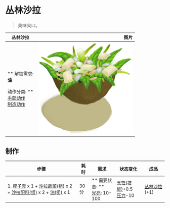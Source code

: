 # 丛林沙拉  
> 美味爽口。  
  
  丛林沙拉  |   图片   
 ----  |  ----:   
 ** 解锁需求: **<br>[油](LQ_Oil.md)<br><br>** 动作分类: **<br>[手部动作](HandAction.md)<br>[制造动作](CraftAction.md)  |  <img decoding="async" src="Sprite/JungleSalad.png" href="a.md" style="max-width:300px;max-height:300px;">   
  
## 制作  
步骤  |  耗时  |  需求  |  状态变化  |  成品  
----  |  ----  |  ----  |  ----  |  ----  
1. [椰子壳](CoconutShell.md) x 1 + [沙拉蔬菜(组)](GpTag_SaladGreens.md) x 2 + [沙拉配料(组)](GpTag_SaladToppings.md) x 2 + [油(组)](GpTag_Oil.md) x 1  |  30分  |  ** 需要状态: **<br>[光亮](Light.md): 10-100  |  [烹饪(技能)](Skill_Cooking.md)+0.5<br>[压力](Stress.md)-10  |  [丛林沙拉](JungleSalad.md)(+1)  


<script>document.title="丛林沙拉 - 卡牌生存百科 Card Survival Wiki";</script>